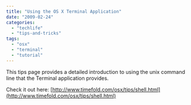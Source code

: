 ```yaml
---
title: "Using the OS X Terminal Application"
date: "2009-02-24"
categories: 
  - "techlife"
  - "tips-and-tricks"
tags: 
  - "osx"
  - "terminal"
  - "tutorial"
---
```


This tips page provides a detailed introduction to using the unix command line that the Terminal application provides.

Check it out here: [http://www.timefold.com/osx/tips/shell.html](http://www.timefold.com/osx/tips/shell.html)
